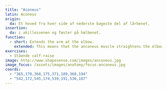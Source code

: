 ```yaml
---
title: "Aconeus"
latin: Aconeus
origin: 
  da: Et hoved fra hver side af nederste bageste del af lårbenet.
insertion: 
  da: i akillessenen og fæster på hælbenet.
function: 
  - short: Extends the arm at the elbow.
    extended: This means that the anconeus muscle straightens the elbow joint such that there is an increase in the angle between the forearm and the upper arm.
exercises:
  - Stående calf-raise
image: http://www.shapesense.com/images/anconeus.jpg
image_focus: /assets/images/anatomy/focus-anconeus.jpg
coords:
  - "365,178,368,175,371,189,368,194"
  - "542,172,545,174,539,191,536,187"
---
```

